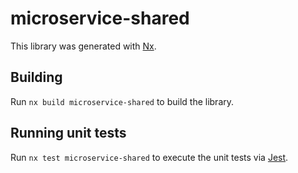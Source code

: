 # microservice-shared

This library was generated with [Nx](https://nx.dev).

## Building

Run `nx build microservice-shared` to build the library.

## Running unit tests

Run `nx test microservice-shared` to execute the unit tests via [Jest](https://jestjs.io).
